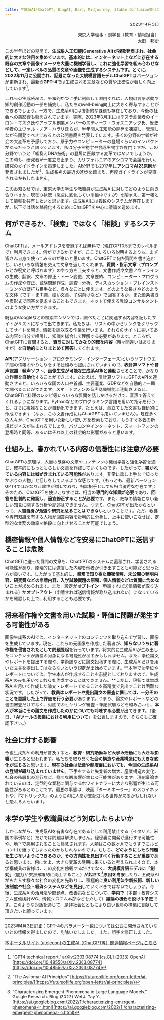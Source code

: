 ```yaml
---
title: 生成系AI(ChatGPT, BingAI, Bard, Midjourney, Stable Diffusion等)について
---
```


<p style="text-align: right;">2023年4月3日</p>
<p style="text-align: right;">
東京大学理事・副学長（教育・情報担当）<br>
太田　邦史
</p>

この半年ほどの期間で、**生成系人工知能(Generative AI)**が複数発表され、社会的に大きな注目を集めています。基本的には、インターネット上などに存在する既存の文章や画像イメージを大量に機械学習し、これに強化学習を組み合わせなどして、一定レベルの品質の文章や画像を生成するシステムです。とくに、2022年11月に公開され、話題になった大規模言語モデル**ChatGPT**はバージョンが更新され、最新の**GPT-4**では生成される文章などの質や正確性が著しく向上しています[^1]。

[^1]: “GPT4 technical report.” arXiv:2303.08774 \[cs.CL\] (2023) OpenAI [https://doi.org/10.48550/arXiv.2303.08774](https://doi.org/10.48550/arXiv.2303.08774)

これらの生成系AIは、平和的かつ上手に制御して利用すれば、人類の言語活動や知的創作活動の一部を補完し、私たちのwell-being向上に大きく寄与することができるでしょう。一方で、生成系AIには技術的な課題も存在しており、今後の社会への悪影響も懸念されています。実際、2023年3月末にはテスラ創業者のイーロン・マスク氏やアップル創業メンバーのスティーブ・ウォズニアック氏、歴史学者のユヴァル・ノア・ハラリ氏らが、半年間人工知能の開発を凍結し、管理しながら開発すべきであるとの公開書簡を発表しています。多くの分野の学者が社会の大変革を予感しており、原子力やコンピューターの登場ぐらいのインパクトがあるだろうと語っています。私は分子生物学や合成生物学が専門ですが、この分野でいうと「組換えDNA技術」の登場に匹敵する変革ではないでしょうか。この時も、研究者が一度立ち止まり、カリフォルニアのアシロマで会議を行い、研究のガイドラインを策定しました。AI分野でも2017年に**アシロマAI23原則**が発表されましたが[^2]、生成系AIの最近の進歩を踏まえ、再度ガイドラインが見直されるかもしれません。

[^2]: “The Asilomar AI Principles” [https://futureoflife.org/open-letter/ai-principles/](https://futureoflife.org/open-letter/ai-principles/)

このお知らせでは、東京大学の学生や教職員が生成系AIに対してどのように向き合うべきか、現在の状況（急速に変化している最中ですが）を踏まえ、第一報として情報を共有したいと思います。生成系AIには複数のシステムが存在しますが、以下では話を単純化するためにChatGPTを中心に議論を進めます。

## 何ができるか、「検索」ではなく「相談」するシステム

ChatGPTは、メールアドレスを登録すれば無料で（現在GPT3.5までのレベルまで）利用できます。何ができるかですが、ここでいろいろ説明するよりも、まず皆さん自身で使ってみるのが良いと思います。ChatGPTに何か質問を書き込むと、いろいろな情報を交えて文章を返してくれます。**質問・指示文章**（**プロンプト**とか呪文と呼ばれます）のやり方を工夫すると、文書作成や文書アウトラインの生成、翻訳、文章の修正・トーン変更、文章要約、コンピューター・プログラムの作成や修正、試験問題作成、調査・分析、ディスカッション・ブレインストーミングの壁打ち相手など、様々なことに使えます。どのような長さやどのような文体（です・ます調、硬い文章、子供向けなど）で回答するか、また箇条書きや表形式で回答を要求することもできます。ネットで使える私設コンサルタントのような使い方ができます。

既存のGoogleなどの検索エンジンでは、調べたことに関連する内容を記したサイトがリストになって出てきます。私たちは、リストの中からリンクをクリックしてサイトを開き、情報を読み取る作業を行います。それらのサイトに書いてある内容を自分で咀嚼し、知識を総合して理解する必要があります。ところが、ChatGPTに質問すると、**質問に対してかなり的確な内容**（時々間違いはありますが）**を自動的にとりまとめて回答**してくれます。

**API**(アプリケーション・プログラミング・インターフェース)というソフトウエア間の情報のやりとりをする仕組みも提供されていますので、**表計算ソフトや音声認識・発声ソフト、画像生成が可能な生成系AI等と連動**させることで、かなりの**作業を自動化**することができます。たとえば、表計算ソフトにGPTのAPIを連動させると、いろいろな国の人口や首都、主要産業、GDPなどを自動的に一瞬で調べることができます。スマートフォンの音声認識機能と連動させると、ChatGPTに料理のレシピ等いろいろな質問を話しかけるだけで、音声で答えてくれるようになります。Pythonなどのプログラミング言語を用いて指示を行うと、さらに複雑なことが自動化できます。たとえば、章立てした文書も自動的に作成できます（なお、この文書作成にはChatGPTは用いていません）。現在多くの人々が、ChatGPTを用いた新しい使い方を模索しており、もうすぐ多数の新規ビジネスが生まれるでしょう。パソコンやインターネット、スマートフォンの登場時と同等、あるいはそれ以上の社会的な影響があると思います。

## 仕組み上、書かれている内容の信憑性には注意が必要

ChatGPTの原理は、大量の既存の文章やコンテンツの機械学習と強化学習を通じ、確率的にもっともらしい文章を作成していくものです。したがって、**書かれている内容には嘘が含まれている可能性**があります。非常に話し上手な「知ったかぶりの人物」と話しをしているような感じです。（もっとも、最新バージョンGPT4ではかなり正確性が増しており、相談相手としても相当優秀な存在です。）そのため、ChatGPTを使いこなすには、相当の**専門的な知識が必要**であり、**回答を批判的に確認し、適宜修正することが必要**です。また、既存の情報にない新しい知見に関する分析や記述はできません。つまり、ChatGPTが出たからといって、**人間自身が勉強や研究を怠ることはできない**ということです。ただ、教養や専門知識を有する人物が回答内容を批判的に分析し、上手に使いこなせば、定型的な業務の効率を格段に向上させることが可能でしょう。

## 機密情報や個人情報などを安易にChatGPTに送信することは危険

ChatGPTに送った質問の文章も、ChatGPTのシステムに蓄積され、学習される可能性があり、原理的には送信した内容を他者が引き出すことも可能だと思った方が良いです。したがって基本的に、**業務で知り得た機密情報、未公開の発明内容、研究費などの申請内容、入学試験問題の原稿、個人情報などは質問に含めない**ことが求められます。また、設定が**オプトイン**（申請すれば送信情報が取り込まれる）か**オプトアウト**（申請すれば送信情報が取り込まれない）になっているかを確認した上で、利用することも必要です。

## 将来著作権や文書を用いた試験・評価に問題が発生する可能性がある

画像生成系のAIでは、インターネット上のコンテンツを取り込んで学習し、画像を生成しています。現在、これらの元画像を作成した著者が、**知らないうちに著作権を侵害されたとして問題提起**を行っています。将来的に生成系AIが生み出したコンテンツが訴訟の対象になる可能性があるかもしれません。また、学位論文やレポートを提出する際や、学術誌などに論文投稿する際に、生成系AIだけを用いた文書を提出してはならないという規定が出始めています。**本学では学位やレポートについては、学生本人が作成することを前提としておりますので、生成系AIのみを用いてこれらを作成することはできません。**しかし、現状では生成系AIを用いて作成した論文・レポートであることを高精度で見出すことは困難な状況です。したがって、**教員はレポートや提出論文の審査に関しては、十分そのことを認識した上で評価を行う必要**があります。つまり、論文やレポートなどの書面審査だけでなく、対面でのヒヤリング審査・筆記試験などを組み合わせ、**本人が本当にその論文を作成したのかについても吟味する必要**が出てきます。（後日、「**AIツールの授業における利用について**」を公表しますので、そちらもご確認下さい。）

## 社会に対する影響

今後生成系AIの利用が普及すると、**教育・研究活動など大学の活動にも大きな影響**が生じると思われます。私たちを取り巻く**社会の構造や産業構造にも大きな変化が生じる**と思います。**現在の社会は法律や制度面においても、今回の生成系AIの登場が織り込まれていません**。下手をすると失業者の増大、産業構造の変化、社会の階層化の進行など、様々な悪影響が生じる可能性があります。現在議論されているのは、定型的な業務に関与するホワイトカラーに大きな影響が生じる可能性があるとのことです。最悪の事態は、映画『ターミネーター』のスカイネットや、『マトリックス』のようにAIに人間が支配される世界が来るかもしれないと恐れる人もいます。

## 本学の学生や教職員はどう対応したらよいか

しかしながら、生成系AIを有害な存在であるとして利用禁止する（イタリア、米国の事例など）だけでは問題は解決しません。秘密裏に開発が進行する可能性や、地下で悪用されることも懸念されます。人類はこの数ヶ月でもうすでにルビコン川を渡ってしまったのかもしれないのです。むしろ、**どのようにしたら問題を生じないようにできるのか、その方向性を見出すべく行動することが重要**であると思います。何にせよ、大きな変革の時期に来ていると考えられますので、本学構成員の皆様は、この変化を傍観するだけでなく、**大規模言語モデルに「創発」**（能力が突然飛躍的に向上すること）**が起きた[^3]原因を考察**したり、生成系AIがもたらす様々な社会の変化を先取りし、積極的に**良い利用法や新技術、新しい法制度や社会・経済システムなどを見出**していくべきではないでしょうか。今後、生成系AIの活用法や問題点、改善策などについて、**学内で**（本部・教育システム整備検討WG、情報システム本部などを介して）**議論の機会を設ける予定**です。このような対話を通じて、是非社会とともにより良い世界の構築に貢献して頂きたいと願っています。

[^3]: “Characterizing Emergent Phenomena in Large Language Models.” Google Research. Blog (2022) Wei J. Tay Y., [https://ai.googleblog.com/2022/11/characterizing-emergent-phenomena-in.html](https://ai.googleblog.com/2022/11/characterizing-emergent-phenomena-in.html)

---

2023年4月3日訂正：GPT-4のパラメーター数については公式に開示されていないとの情報を得ましたので、削除いたしました。また、誤字を修正しました。

[本ポータルサイト (utelecon) の生成AI（ChatGPT等）関連情報ページはこちら](/online/topics/generative-ai)
